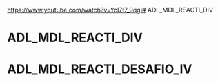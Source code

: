 https://www.youtube.com/watch?v=YcI7t7_9qgI# ADL_MDL_REACTI_DIV
# ADL_MDL_REACTI_DIV
# ADL_MDL_REACTI_DESAFIO_IV
